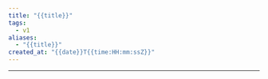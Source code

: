```yaml
---
title: "{{title}}"
tags:
  - v1 
aliases: 
  - "{{title}}"
created_at: "{{date}}T{{time:HH:mm:ssZ}}"
---
```



---


